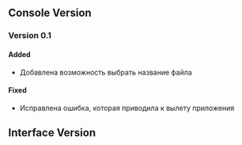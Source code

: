 ## Console Version
### Version 0.1
#### Added
- Добавлена возможность выбрать название файла
#### Fixed
- Исправлена ошибка, которая приводила к вылету приложения
## Interface Version